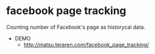 facebook page tracking
======================

Counting number of Facebook's page as historycal data.

- DEMO
  - http://matsu.teraren.com/facebook_page_tracking/
